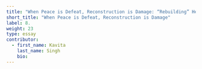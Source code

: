 ```yaml
---
title: "When Peace is Defeat, Reconstruction is Damage: “Rebuilding” Heritage in Post-Conflict Sri Lanka and Afghanistan"
short_title: "When Peace is Defeat, Reconstruction is Damage"
label: 8.
weight: 23
type: essay
contributor:
  - first_name: Kavita
    last_name: Singh
    bio:
---
```

